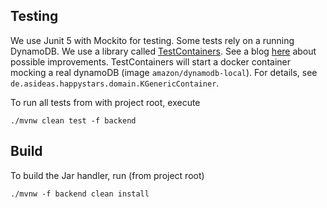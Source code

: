 ## Testing
We use Junit 5 with Mockito for testing. Some tests rely on a running DynamoDB. We use a 
library called [TestContainers](https://www.testcontainers.org/test_framework_integration/junit_5/). See a blog [here](https://www.javacodegeeks.com/2019/01/testing-dynamodb-using-junit5.html) about possible improvements.
TestContainers will start a docker container mocking a real dynamoDB (image `amazon/dynamodb-local`). For details, see `de.asideas.happystars.domain.KGenericContainer`.

To run all tests from with project root, execute 
```
./mvnw clean test -f backend
```

## Build  
To build the Jar handler, run (from project root)
```
./mvnw -f backend clean install
``` 
